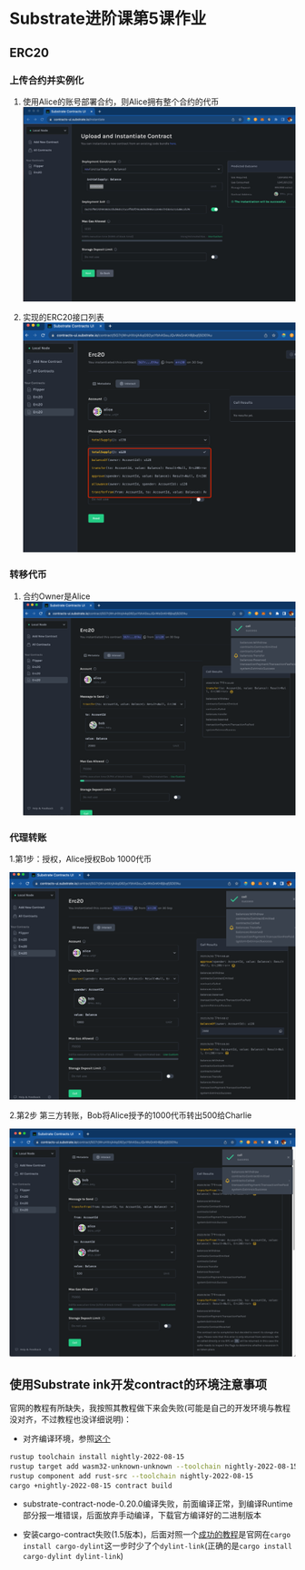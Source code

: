 # Substrate进阶课第5课作业

## ERC20

### 上传合约并实例化

1. 使用Alice的账号部署合约，则Alice拥有整个合约的代币
![upload](/images/erc20_1.jpeg)

2. 实现的ERC20接口列表
![interfaces](/images/erc20_2.png)

### 转移代币

1. 合约Owner是Alice
![transfer](/images/erc20_3.png)

### 代理转账

1.第1步：授权，Alice授权Bob 1000代币

![approve](/images/erc20_5.png)

2.第2步 第三方转账，Bob将Alice授予的1000代币转出500给Charlie

![transfer](/images/erc20_4.png)

## 使用Substrate ink开发contract的环境注意事项

官网的教程有所缺失，我按照其教程做下来会失败(可能是自己的开发环境与教程没对齐，不过教程也没详细说明)：

* 对齐编译环境，参照[这个](https://substrate.stackexchange.com/questions/4785/errore0158-when-testing-default-contract-from-flipper/4847#4847)

```bash
rustup toolchain install nightly-2022-08-15
rustup target add wasm32-unknown-unknown --toolchain nightly-2022-08-15
rustup component add rust-src --toolchain nightly-2022-08-15
cargo +nightly-2022-08-15 contract build
```

* substrate-contract-node-0.20.0编译失败，前面编译正常，到编译Runtime部分报一堆错误，后面放弃手动编译，下载官方编译好的二进制版本

* 安装cargo-contract失败(1.5版本)，后面对照一个[成功的教程](https://morioh.com/p/0f04ca2fa565)是官网在`cargo install cargo-dylint`这一步时少了个`dylint-link`(正确的是`cargo install cargo-dylint dylint-link`)